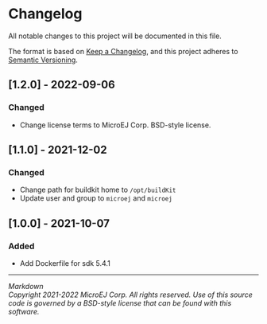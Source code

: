 # Changelog
All notable changes to this project will be documented in this file.

The format is based on [Keep a Changelog](https://keepachangelog.com/en/1.0.0/),
and this project adheres to [Semantic Versioning](https://semver.org/spec/v2.0.0.html).

## [1.2.0] - 2022-09-06
### Changed

- Change license terms to MicroEJ Corp. BSD-style license.

## [1.1.0] - 2021-12-02
### Changed
- Change path for buildkit home to ``/opt/buildKit``
- Update user and group to ``microej`` and ``microej``

## [1.0.0] - 2021-10-07
### Added
- Add Dockerfile for sdk 5.4.1

---
_Markdown_  
_Copyright 2021-2022 MicroEJ Corp. All rights reserved._
_Use of this source code is governed by a BSD-style license that can be found with this software._